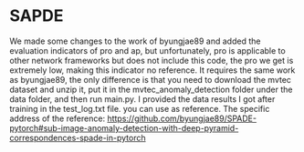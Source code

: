 # SAPDE
We made some changes to the work of byungjae89 and added the evaluation indicators of pro and ap, but unfortunately, pro is applicable to other network frameworks but does not include this code, the pro we get is extremely low, making this indicator no reference.
It requires the same work as byungjae89, the only difference is that you need to download the mvtec dataset and unzip it, put it in the mvtec_anomaly_detection folder under the data folder, and then run main.py. I provided the data results I got after training in the test_log.txt file. you can use as reference.
The specific address of the reference: https://github.com/byungjae89/SPADE-pytorch#sub-image-anomaly-detection-with-deep-pyramid-correspondences-spade-in-pytorch
